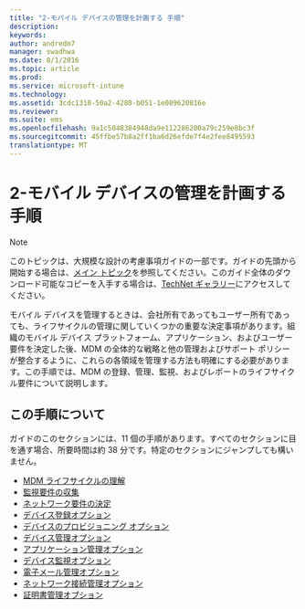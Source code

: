 ```yaml
---
title: "2-モバイル デバイスの管理を計画する 手順"
description: 
keywords: 
author: andredm7
manager: swadhwa
ms.date: 8/1/2016
ms.topic: article
ms.prod: 
ms.service: microsoft-intune
ms.technology: 
ms.assetid: 3cdc1318-50a2-4280-b051-1e009620816e
ms.reviewer: 
ms.suite: ems
ms.openlocfilehash: 9a1c5048384948da9e112286200a79c259e8bc3f
ms.sourcegitcommit: 45ffbe57b8a2ff1ba6d26efde7f4e2fee8495593
translationtype: MT
---
```

# <a name="-2---"></a>2-モバイル デバイスの管理を計画する 手順

>[!NOTE]
>このトピックは、大規模な設計の考慮事項ガイドの一部です。ガイドの先頭から開始する場合は、[メイン トピック](mdm-design-considerations-guide.md)を参照してください。このガイド全体のダウンロード可能なコピーを入手する場合は、[TechNet ギャラリー](https://gallery.technet.microsoft.com/Mobile-Device-Management-7d401582)にアクセスしてください。

モバイル デバイスを管理するときは、会社所有であってもユーザー所有であっても、ライフサイクルの管理に関していくつかの重要な決定事項があります。組織のモバイル デバイス プラットフォーム、アプリケーション、およびユーザー要件を決定した後、MDM の全体的な戦略と他の管理およびサポート ポリシーが整合するように、これらの各領域を管理する方法も明確にする必要があります。この手順では、MDM の登録、管理、監視、およびレポートのライフサイクル要件について説明します。

## <a name=""></a>この手順について

ガイドのこのセクションには、11 個の手順があります。すべてのセクションに目を通す場合、所要時間は約 38 分です。特定のセクションにジャンプしても構いません。

- [MDM ライフサイクルの理解](mdm-understand-mdm-lifecycle.md)
- [監視要件の収集](mdm-gather-monitoring-requirements.md)
- [ネットワーク要件の決定](mdm-determine-network-requirements.md)
- [デバイス登録オプション](mdm-device-enrollment-options.md)
- [デバイスのプロビジョニング オプション](mdm-device-provisioning-options.md)
- [デバイス管理オプション](mdm-device-management-options.md)
- [アプリケーション管理オプション](mdm-application-management-options.md)
- [デバイス監視オプション](mdm-device-monitoring-options.md)
- [電子メール管理オプション](mdm-email-management-options.md)
- [ネットワーク接続管理オプション](mdm-network-connectivity-management-options.md)
- [証明書管理オプション](mdm-certificate-management-options.md)

